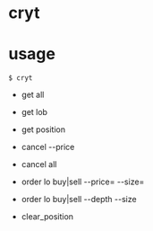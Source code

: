 # cryt




# usage

```
$ cryt
```


- get all
- get lob
- get position

- cancel --price
- cancel all

- order lo buy|sell --price= --size=
- order lo buy|sell --depth --size


- clear_position



